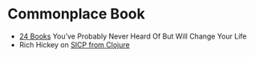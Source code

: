 # Commonplace Book

- [24 Books](./01-24-books.md) You’ve Probably Never Heard Of But Will Change Your Life
- Rich Hickey on [SICP from Clojure](./02-clojure-from-sicp.md)
